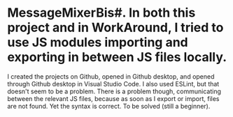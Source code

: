 # MessageMixerBis#. In both this project and in WorkAround, I tried to use JS modules importing and exporting in between JS files locally.
I created the projects on Github, opened in Github desktop, and opened through Github desktop in Visual Studio Code.
I also used ESLint, but that doesn't seem to be a problem.
There is a problem though, communicating between the relevant JS files, because as soon as I export or import, files are not found.
Yet the syntax is correct. To be solved (still a beginner).
